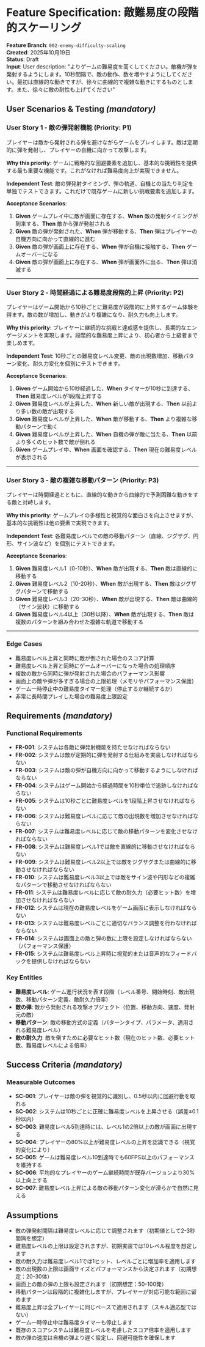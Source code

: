 # Feature Specification: 敵難易度の段階的スケーリング

**Feature Branch**: `002-enemy-difficulty-scaling`  
**Created**: 2025年10月19日  
**Status**: Draft  
**Input**: User description: "よりゲームの難易度を高くしてください。敵機が弾を発射するようにします。10秒間隔で、敵の動作、数を増やすようにしてください。最初は直線的な動きですが、徐々に曲線的で複雑な動きにするものとします。また、徐々に敵の耐性も上げてください"

## User Scenarios & Testing *(mandatory)*

### User Story 1 - 敵の弾発射機能 (Priority: P1)

プレイヤーは敵から発射される弾を避けながらゲームをプレイします。敵は定期的に弾を発射し、プレイヤーの自機に向かって攻撃します。

**Why this priority**: ゲームに戦略的な回避要素を追加し、基本的な挑戦性を提供する最も重要な機能です。これがなければ難易度向上が実現できません。

**Independent Test**: 敵の弾発射タイミング、弾の軌道、自機との当たり判定を単独でテストできます。これだけで既存ゲームに新しい挑戦要素を追加します。

**Acceptance Scenarios**:

1. **Given** ゲームプレイ中に敵が画面に存在する、**When** 敵の発射タイミングが到来する、**Then** 敵から弾が発射される
2. **Given** 敵の弾が発射された、**When** 弾が移動する、**Then** 弾はプレイヤーの自機方向に向かって直線的に進む
3. **Given** 敵の弾が画面上に存在する、**When** 弾が自機に接触する、**Then** ゲームオーバーになる
4. **Given** 敵の弾が画面上に存在する、**When** 弾が画面外に出る、**Then** 弾は消滅する

---

### User Story 2 - 時間経過による難易度段階的上昇 (Priority: P2)

プレイヤーはゲーム開始から10秒ごとに難易度が段階的に上昇するゲーム体験を得ます。敵の数が増加し、動きがより複雑になり、耐久力も向上します。

**Why this priority**: プレイヤーに継続的な挑戦と達成感を提供し、長期的なエンゲージメントを実現します。段階的な難易度上昇により、初心者から上級者まで楽しめます。

**Independent Test**: 10秒ごとの難易度レベル変更、敵の出現数増加、移動パターン変化、耐久力変化を個別にテストできます。

**Acceptance Scenarios**:

1. **Given** ゲーム開始から10秒経過した、**When** タイマーが10秒に到達する、**Then** 難易度レベルが1段階上昇する
2. **Given** 難易度レベルが上昇した、**When** 新しい敵が出現する、**Then** 以前より多い数の敵が出現する
3. **Given** 難易度レベルが上昇した、**When** 敵が移動する、**Then** より複雑な移動パターンで動く
4. **Given** 難易度レベルが上昇した、**When** 自機の弾が敵に当たる、**Then** 以前より多くのヒット数で敵が倒れる
5. **Given** ゲームプレイ中、**When** 画面を確認する、**Then** 現在の難易度レベルが表示される

---

### User Story 3 - 敵の複雑な移動パターン (Priority: P3)

プレイヤーは時間経過とともに、直線的な動きから曲線的で予測困難な動きをする敵と対峙します。

**Why this priority**: ゲームプレイの多様性と視覚的な面白さを向上させますが、基本的な挑戦性は他の要素で実現できます。

**Independent Test**: 各難易度レベルでの敵の移動パターン（直線、ジグザグ、円形、サイン波など）を個別にテストできます。

**Acceptance Scenarios**:

1. **Given** 難易度レベル1（0-10秒）、**When** 敵が出現する、**Then** 敵は直線的に移動する
2. **Given** 難易度レベル2（10-20秒）、**When** 敵が出現する、**Then** 敵はジグザグパターンで移動する
3. **Given** 難易度レベル3（20-30秒）、**When** 敵が出現する、**Then** 敵は曲線的（サイン波状）に移動する
4. **Given** 難易度レベル4以上（30秒以降）、**When** 敵が出現する、**Then** 敵は複数のパターンを組み合わせた複雑な軌道で移動する

---

### Edge Cases

- 難易度レベル上昇と同時に敵が倒された場合のスコア計算
- 難易度レベル上昇と同時にゲームオーバーになった場合の処理順序
- 複数の敵から同時に弾が発射された場合のパフォーマンス影響
- 画面上の敵や弾が多すぎる場合の上限処理（メモリやパフォーマンス保護）
- ゲーム一時停止中の難易度タイマー処理（停止するか継続するか）
- 非常に長時間プレイした場合の難易度上限設定

## Requirements *(mandatory)*

### Functional Requirements

- **FR-001**: システムは各敵に弾発射機能を持たせなければならない
- **FR-002**: システムは敵が定期的に弾を発射する仕組みを実装しなければならない
- **FR-003**: システムは敵の弾が自機方向に向かって移動するようにしなければならない
- **FR-004**: システムはゲーム開始から経過時間を10秒単位で追跡しなければならない
- **FR-005**: システムは10秒ごとに難易度レベルを1段階上昇させなければならない
- **FR-006**: システムは難易度レベルに応じて敵の出現数を増加させなければならない
- **FR-007**: システムは難易度レベルに応じて敵の移動パターンを変化させなければならない
- **FR-008**: システムは難易度レベル1では敵を直線的に移動させなければならない
- **FR-009**: システムは難易度レベル2以上では敵をジグザグまたは曲線的に移動させなければならない
- **FR-010**: システムは難易度レベル3以上では敵をサイン波や円形などの複雑なパターンで移動させなければならない
- **FR-011**: システムは難易度レベルに応じて敵の耐久力（必要ヒット数）を増加させなければならない
- **FR-012**: システムは現在の難易度レベルをゲーム画面に表示しなければならない
- **FR-013**: システムは難易度レベルごとに適切なバランス調整を行わなければならない
- **FR-014**: システムは画面上の敵と弾の数に上限を設定しなければならない（パフォーマンス保護）
- **FR-015**: システムは難易度レベル上昇時に視覚的または音声的なフィードバックを提供しなければならない

### Key Entities

- **難易度レベル**: ゲーム進行状況を表す段階（レベル番号、開始時刻、敵出現数、移動パターン定義、敵耐久力倍率）
- **敵の弾**: 敵から発射される攻撃オブジェクト（位置、移動方向、速度、発射元の敵）
- **移動パターン**: 敵の移動方式の定義（パターンタイプ、パラメータ、適用される難易度レベル）
- **敵の耐久力**: 敵を倒すために必要なヒット数（現在のヒット数、必要ヒット数、難易度レベルによる倍率）

## Success Criteria *(mandatory)*

### Measurable Outcomes

- **SC-001**: プレイヤーは敵の弾を視覚的に識別し、0.5秒以内に回避行動を取れる
- **SC-002**: システムは10秒ごとに正確に難易度レベルを上昇させる（誤差±0.1秒以内）
- **SC-003**: 難易度レベル5到達時には、レベル1の2倍以上の敵が画面に出現する
- **SC-004**: プレイヤーの80%以上が難易度レベルの上昇を認識できる（視覚的変化により）
- **SC-005**: ゲームは難易度レベル10到達時でも60FPS以上のパフォーマンスを維持する
- **SC-006**: 平均的なプレイヤーのゲーム継続時間が既存バージョンより30%以上向上する
- **SC-007**: 難易度レベル上昇による敵の移動パターン変化が滑らかで自然に見える

## Assumptions

- 敵の弾発射間隔は難易度レベルに応じて調整されます（初期値として2-3秒間隔を想定）
- 難易度レベルの上限は設定されますが、初期実装では10レベル程度を想定します
- 敵の耐久力は難易度レベル1では1ヒット、レベルごとに増加率を適用します
- 敵の出現数の上限は画面サイズとパフォーマンスから決定されます（初期想定：20-30体）
- 画面上の敵の弾の上限も設定されます（初期想定：50-100発）
- 移動パターンは段階的に複雑化しますが、プレイヤーが対応可能な範囲に留めます
- 難易度上昇は全プレイヤーに同じペースで適用されます（スキル適応型ではない）
- ゲーム一時停止中は難易度タイマーも停止します
- 既存のスコアシステムは難易度レベルを考慮したスコア倍率を適用します
- 敵の弾の速度は自機の弾より遅く設定し、回避可能性を確保します

